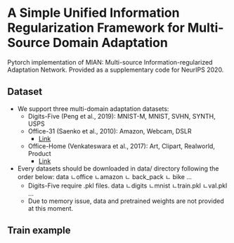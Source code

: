 # A Simple Unified Information Regularization Framework for Multi-Source Domain Adaptation
Pytorch implementation of MIAN: Multi-source Information-regularized Adaptation Network.
Provided as a supplementary code for NeurIPS 2020. 

## Dataset
- We support three multi-domain adaptation datasets: 
  - Digits-Five (Peng et al., 2019): MNIST-M, MNIST, SVHN, SYNTH, USPS
  - Office-31 (Saenko et al., 2010): Amazon, Webcam, DSLR
    - [Link](https://people.eecs.berkeley.edu/~jhoffman/domainadapt/#datasets_code)
  - Office-Home (Venkateswara et al., 2017): Art, Clipart, Realworld, Product
    - [Link](http://hemanthdv.org/OfficeHome-Dataset/)
- Every datasets should be downloaded in data/ directory following the order below:
    data
    ㄴoffice
      ㄴamazon
        ㄴ back_pack
        ㄴ bike
        ...
  - Digits-Five require .pkl files. 
    data
    ㄴdigits
      ㄴmnist
        ㄴtrain.pkl
        ㄴval.pkl
    ...
  - Due to memory issue, data and pretrained weights are not provided at this moment.

## Train example
  
